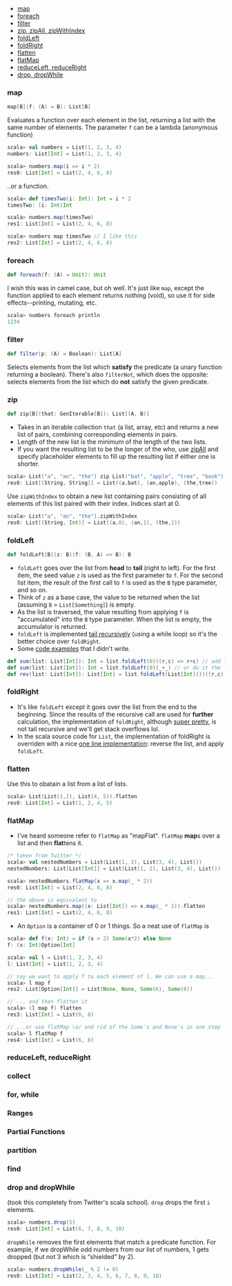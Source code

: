 * [map](#map)
* [foreach](#foreach)
* [filter](#filter)
* [zip, zipAll, zipWithIndex](#zip)
* [foldLeft](#foldleft)
* [foldRight](#foldright)
* [flatten](#flatten)
* [flatMap](#flatmap)
* [reduceLeft, reduceRight](#reduceleft-reduceright)
* [drop, dropWhile](#drop-and-dropwhile)

### map
```scala
map[B](f: (A) ⇒ B): List[B]
```
Evaluates a function over each element in the list, returning a list with the same number of elements. The parameter `f` can be a lambda (anonymous function)

```scala
scala> val numbers = List(1, 2, 3, 4)
numbers: List[Int] = List(1, 2, 3, 4)

scala> numbers.map(i => i * 2)
res0: List[Int] = List(2, 4, 6, 8)
```
..or a function.

```scala
scala> def timesTwo(i: Int): Int = i * 2
timesTwo: (i: Int)Int

scala> numbers.map(timesTwo)
res1: List[Int] = List(2, 4, 6, 8)

scala> numbers map timesTwo // I like this
res2: List[Int] = List(2, 4, 6, 8)
```
### foreach
```scala
def foreach(f: (A) ⇒ Unit): Unit
```

I wish this was in camel case, but oh well. It's just like `map`, except the function applied to each element returns nothing (void), so use it for side effects--printing, mutating, etc.

```scala
scala> numbers foreach println
1234
```

### filter
```scala
def filter(p: (A) ⇒ Boolean): List[A]
```
Selects elements from the list which **satisfy** the predicate (a unary function returning a boolean). There's also `filterNot`, which does the opposite: selects elements from the list which do **not** satisfy the given predicate.

### zip
```scala
def zip[B](that: GenIterable[B]): List[(A, B)]
```
* Takes in an iterable collection `that` (a list, array, etc) and returns a new list of pairs, combining corresponding elements in pairs.
* Length of the new list is the minimum of the length of the two lists.
* If you want the resulting list to be the longer of the who, use [zipAll](http://www.scala-lang.org/api/current/index.html#scala.collection.immutable.List@zipAll[B](that:Iterable[B],thisElem:A,thatElem:B):List[(A,B)]) and specify placeholder elements to fill up the resulting list if either one is shorter.

```scala
scala> List("a", "an", "the") zip List("bat", "apple", "tree", "book")
res0: List[(String, String)] = List((a,bat), (an,apple), (the,tree))
```
Use `zipWithIndex` to obtain a new list containing pairs consisting of all elements of this list paired with their index. Indices start at 0.

```scala
scala> List("a", "an", "the").zipWithIndex
res0: List[(String, Int)] = List((a,0), (an,1), (the,2))
```

### foldLeft
```scala
def foldLeft[B](z: B)(f: (B, A) => B): B
```
* `foldLeft` goes over the list from **head** to **tail** (right to left). For the first item, the seed value `z` is used as the first parameter to `f`. For the second list item, the result of the first call to `f` is used as the `B` type parameter, and so on.
* Think of `z` as a base case, the value to be returned when the list (assuming `B` = `List[Something]`) is empty.
* As the list is traversed, the value resulting from applying `f` is "accumulated" into the `B` type parameter. When the list is empty, the accumulator is returned.
* `foldLeft` is implemented [tail recursively](https://github.com/scala/scala/blob/05016d9035ab9b1c866bd9f12fdd0491f1ea0cbb/src/library/scala/collection/LinearSeqOptimized.scala#L118) (using a while loop) so it's the better choice over `foldRight`.
* Some [code examples](https://oldfashionedsoftware.com/2009/07/30/lots-and-lots-of-foldleft-examples/) that I didn't write.

```scala
def sum(list: List[Int]): Int = list.foldLeft(0)((r,c) => r+c) // add the numbers in a list
def sum(list: List[Int]): Int = list.foldLeft(0)(_+_) // or do it the fancy scala way
def rev(list: List[Int]): List[Int] = list.foldLeft(List[Int]())((r,c) => c::r) // reverse a list
```

### foldRight
* It's like `foldLeft` except it goes over the list from the end to the beginning. Since the results of the recursive call are used for **further** calculation, the implementation of `foldRight`, although [super pretty](https://github.com/scala/scala/blob/05016d9035ab9b1c866bd9f12fdd0491f1ea0cbb/src/library/scala/collection/LinearSeqOptimized.scala#L129), is not tail recursive and we'll get stack overflows lol.
* In the scala source code for `List`, the implementation of foldRight is overriden with a nice [one line implementation](https://github.com/scala/scala/blob/2.12.x/src/library/scala/collection/immutable/List.scala#L393): reverse the list, and apply `foldLeft`.

### flatten

Use this to obatain a list from a list of lists.

```scala
scala> List(List(1,2), List(4, 5)).flatten
res0: List[Int] = List(1, 2, 4, 5)
```

### flatMap

* I've heard someone refer to `flatMap` as "mapFlat". `flatMap` **map**s over a list and then **flat**tens it.
```scala
/* taken from Twitter */
scala> val nestedNumbers = List(List(1, 2), List(3, 4), List())
nestedNumbers: List[List[Int]] = List(List(1, 2), List(3, 4), List())

scala> nestedNumbers.flatMap(x => x.map(_ * 2))
res0: List[Int] = List(2, 4, 6, 8)

// the above is equivalent to
scala> nestedNumbers.map((x: List[Int]) => x.map(_ * 2)).flatten
res1: List[Int] = List(2, 4, 6, 8)
```
* An `Option` is a container of 0 or 1 things. So a neat use of `flatMap` is
```scala
scala> def f(x: Int) = if (x > 2) Some(x*2) else None
f: (x: Int)Option[Int]

scala> val l = List(1, 2, 3, 4)
l: List[Int] = List(1, 2, 3, 4)

// say we want to apply f to each element of l. We can use a map...
scala> l map f
res2: List[Option[Int]] = List(None, None, Some(6), Some(8))

// ... and then flatten it
scala> (l map f) flatten
res3: List[Int] = List(6, 8)

// ...or use flatMap \o/ and rid of the Some's and None's in one step
scala> l flatMap f
res4: List[Int] = List(6, 8)
```

### reduceLeft, reduceRight

### collect

### for, while

### Ranges

### Partial Functions

### partition

### find

### drop and dropWhile

(took this completely from Twitter's scala school). `drop` drops the first `i` elements.

```scala
scala> numbers.drop(5)
res0: List[Int] = List(6, 7, 8, 9, 10)
```
`dropWhile` removes the first elements that match a predicate function. For example, if we dropWhile odd numbers from our list of numbers, 1 gets dropped (but not 3 which is “shielded” by 2).

```scala
scala> numbers.dropWhile(_ % 2 != 0)
res0: List[Int] = List(2, 3, 4, 5, 6, 7, 8, 9, 10)
```

